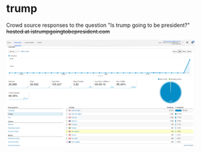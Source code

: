 # trump
Crowd source responses to the question "Is trump going to be president?"
~~hosted at istrumpgoingtobepresident.com~~

![traffic](/traffic.png)

